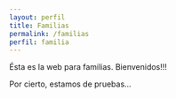 ```yaml
---
layout: perfil
title: Familias
permalink: /familias
perfil: familia
---
```


Ésta es la web para familias. Bienvenidos!!!

Por cierto, estamos de pruebas...
